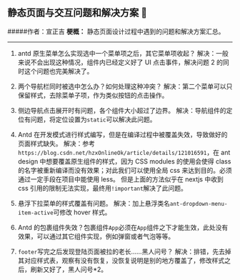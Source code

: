 ## 静态页面与交互问题和解决方案 🤝

#####作者：宣正吉
**梗概：** 静态页面设计过程中遇到的问题和解决方案汇总。

---

1. antd 原生菜单怎么实现选中一个菜单项之后，其它菜单项收起？
   解决：一般来说不会出现这种情况，组件内已经定义好了 UI 点击事件，解决问题 2 的同时这个问题也完美解决了。

2. 两个导航栏同时被选中怎么办？如何处理这种冲突？
   解决：第二个菜单可以只保留样式，去除菜单子项，作为类似按钮的点击操作。

3. 侧边导航点击展开时有问题，各个组件大小超过了边界。
   解决：导航组件的定位有问题，将定位设置为`static`可以解决此问题。

4. Antd 在开发模式进行样式编写，但是在编译过程中被覆盖失效，导致做好的页面样式缺失。
   解决：参考`https://blog.csdn.net/hzxOnlineOk/article/details/121016591`，在 ant design 中想要覆盖原生组件的样式，因为 CSS modules 的使用会使得 class 的名字被重新编译而没有效果；对此我们可以使用全局 css 来达到目的。必须通过一定手段在项目中能使用 less。
   但是上面的方法似乎在 nextjs 中收到 css 引用的限制无法实现，最终用`!important`解决了此问题。

5. 悬浮下拉菜单的样式覆盖有问题。
   解决：加上悬浮类名`ant-dropdown-menu-item-active`可修改 hover 样式。

6. Antd 的包裹组件失效？包裹组件`App`必须在`App`组件之下才能生效，此处没有效果，可以通过其它组件实现，例如弹窗或者气泡等等。

7. `footer`写完之后发现登陆页面被拉的老长……黑人问号？
   解决：排错，先去掉其对应样式表，观察有没有恢复，没恢复说明是别的地方覆盖了，修改样式之后，刷新又好了，黑人问号\*2。
